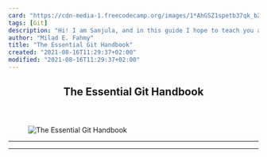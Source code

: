 ```yaml
---
card: "https://cdn-media-1.freecodecamp.org/images/1*AhGSZ1spetb37qk_bZd9XA.png"
tags: [Git]
description: "Hi! I am Sanjula, and in this guide I hope to teach you a lit"
author: "Milad E. Fahmy"
title: "The Essential Git Handbook"
created: "2021-08-16T11:29:37+02:00"
modified: "2021-08-16T11:29:37+02:00"
---
```

<div class="site-wrapper">
<main id="site-main" class="site-main outer">
<div class="inner">
<article class="post-full post tag-git tag-technology tag-coding tag-tech tag-programming ">
<header class="post-full-header">
<h1 class="post-full-title">The Essential Git Handbook</h1>
</header>
<figure class="post-full-image">
<picture>
<source media="(max-width: 700px)" sizes="1px" srcset="data:image/gif;base64,R0lGODlhAQABAIAAAAAAAP///yH5BAEAAAAALAAAAAABAAEAAAIBRAA7 1w">
<source media="(min-width: 701px)" sizes="(max-width: 800px) 400px,
(max-width: 1170px) 700px,
1400px" srcset="https://cdn-media-1.freecodecamp.org/images/1*AhGSZ1spetb37qk_bZd9XA.png 300w,
https://cdn-media-1.freecodecamp.org/images/1*AhGSZ1spetb37qk_bZd9XA.png 600w,
https://cdn-media-1.freecodecamp.org/images/1*AhGSZ1spetb37qk_bZd9XA.png 1000w,
https://cdn-media-1.freecodecamp.org/images/1*AhGSZ1spetb37qk_bZd9XA.png 2000w">
<img onerror="this.style.display='none'" src="https://cdn-media-1.freecodecamp.org/images/1*AhGSZ1spetb37qk_bZd9XA.png" alt="The Essential Git Handbook">
</picture>
</figure>
<section class="post-full-content">
<div class="post-content">
</div>
<hr>
<hr>
</section>
</article>
</div>
</main>
</div>
<!-- Google Tag Manager (noscript) -->
<!-- End Google Tag Manager (noscript) -->
